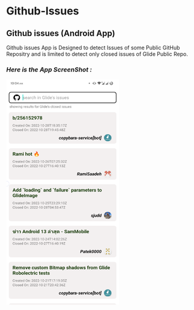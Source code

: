 # Github-Issues
## Github issues (Android App)
Github issues App is Designed to detect Issues of some Public GitHub Repositry 
and is limited to detect only closed issues of Glide Public Repo.

### *Here is the App ScreenShot :*
<img src="https://github.com/anshu-himanshu/Github-Issues/blob/2d0b7b09ddfcf99071494a1c041d149d5bd16c37/Screenshot_20221030-100400_GitHub%20Issues.png" width="300" height="600" />
